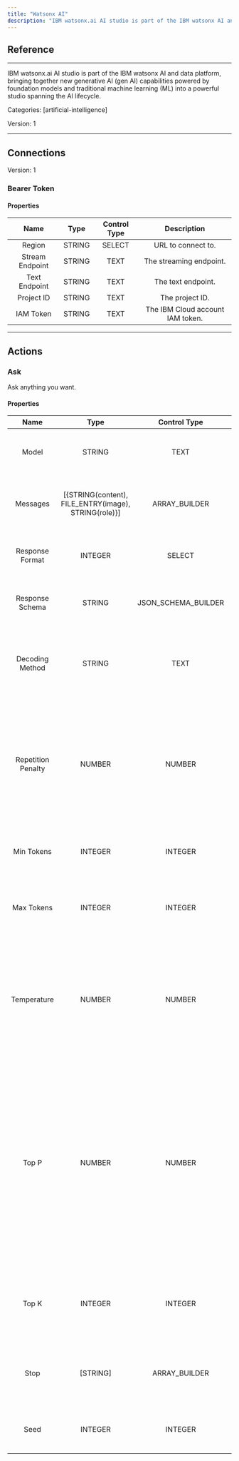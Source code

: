 ```yaml
---
title: "Watsonx AI"
description: "IBM watsonx.ai AI studio is part of the IBM watsonx AI and data platform, bringing together new generative AI (gen AI) capabilities powered by foundation models and traditional machine learning (ML) into a powerful studio spanning the AI lifecycle."
---
```

## Reference
<hr />

IBM watsonx.ai AI studio is part of the IBM watsonx AI and data platform, bringing together new generative AI (gen AI) capabilities powered by foundation models and traditional machine learning (ML) into a powerful studio spanning the AI lifecycle.


Categories: [artificial-intelligence]


Version: 1

<hr />



## Connections

Version: 1


### Bearer Token

#### Properties

|      Name      |     Type     |     Control Type     |     Description     |
|:--------------:|:------------:|:--------------------:|:-------------------:|
| Region | STRING | SELECT  |  URL to connect to.  |
| Stream Endpoint | STRING | TEXT  |  The streaming endpoint.  |
| Text Endpoint | STRING | TEXT  |  The text endpoint.  |
| Project ID | STRING | TEXT  |  The project ID.  |
| IAM Token | STRING | TEXT  |  The IBM Cloud account IAM token.  |





<hr />





## Actions


### Ask
Ask anything you want.

#### Properties

|      Name      |     Type     |     Control Type     |     Description     |
|:--------------:|:------------:|:--------------------:|:-------------------:|
| Model | STRING | TEXT  |  Model is the identifier of the LLM Model to be used.  |
| Messages | [{STRING\(content), FILE_ENTRY\(image), STRING\(role)}] | ARRAY_BUILDER  |  A list of messages comprising the conversation so far.  |
| Response Format | INTEGER | SELECT  |  In which format do you want the response to be in?  |
| Response Schema | STRING | JSON_SCHEMA_BUILDER  |  Define the JSON schema for the response.  |
| Decoding Method | STRING | TEXT  |  Decoding is the process that a model uses to choose the tokens in the generated output.  |
| Repetition Penalty | NUMBER | NUMBER  |  Sets how strongly to penalize repetitions. A higher value (e.g., 1.8) will penalize repetitions more strongly, while a lower value (e.g., 1.1) will be more lenient.  |
| Min Tokens | INTEGER | INTEGER  |  Sets how many tokens must the LLM generate.  |
| Max Tokens | INTEGER | INTEGER  |  The maximum number of tokens to generate in the chat completion.  |
| Temperature | NUMBER | NUMBER  |  Controls randomness:  Higher values will make the output more random, while lower values like will make it more focused and deterministic.  |
| Top P | NUMBER | NUMBER  |  An alternative to sampling with temperature, called nucleus sampling,  where the model considers the results of the tokens with top_p probability mass. So 0.1 means only the tokens comprising the top 10% probability mass are considered.  |
| Top K | INTEGER | INTEGER  |  Specify the number of token choices the generative uses to generate the next token.  |
| Stop | [STRING] | ARRAY_BUILDER  |  Up to 4 sequences where the API will stop generating further tokens.  |
| Seed | INTEGER | INTEGER  |  Keeping the same seed would output the same response.  |




